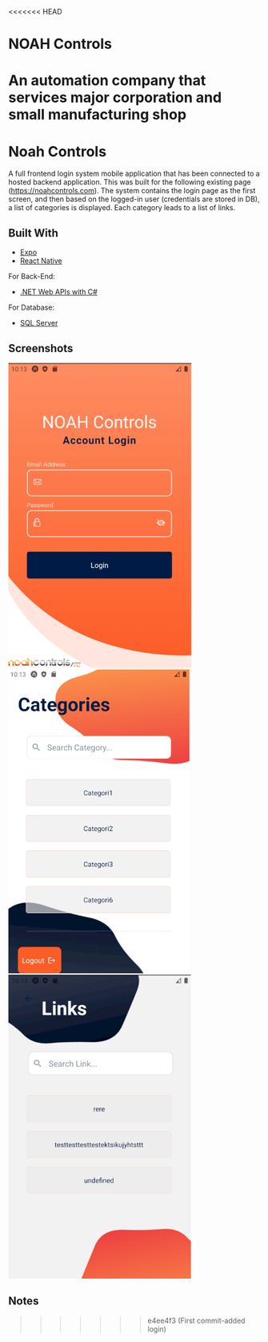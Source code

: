 <<<<<<< HEAD
# NOAH Controls
An automation company that services major corporation and small manufacturing shop
=======
# Noah Controls 
A full frontend login system mobile application that has been connected to a hosted backend application. This was built for the following existing page (https://noahcontrols.com). 
The system contains the login page as the first screen, and then based on the logged-in user (credentials are stored in DB), a list of categories is displayed. Each category leads to a list of links.

## Built With
* [Expo](https://docs.expo.io/)
* [React Native](https://reactnative.dev/) 

For Back-End:
* [.NET Web APIs with C#](https://dotnet.microsoft.com/apps/aspnet/apis)

For Database:
* [SQL Server](https://www.microsoft.com/en-us/sql-server/sql-server-downloads)

## Screenshots
![Screenshots](assets/img/Login-screen.png)
![Screenshots](assets/img/Categories-screen.png)
![Screenshots](assets/img/Links-screen.png)

## Notes

>>>>>>> e4ee4f3 (First commit-added login)
